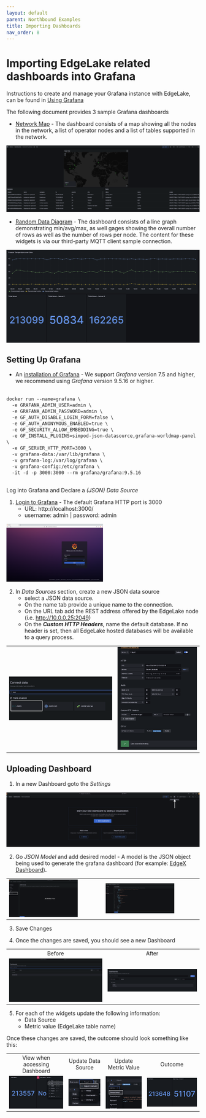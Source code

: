 ```yaml
---
layout: default
parent: Northbound Examples
title: Importing Dashboards
nav_order: 8
---
```

# Importing EdgeLake related dashboards into Grafana

Instructions to create and manage your Grafana instance with EdgeLake, can be found in [Using Grafana](Grafana.md) 


The following document provides 3 sample Grafana dashboards
* [Network Map](jsons/network_summary.json) - The dashboard consists of a map showing all the nodes 
in the network, a list of operator nodes and a list of  tables supported in the network.

![grafana_network_map.png](../../imgs/grafana_network_map.png)

  
* [Random Data Diagram](jsons/rand_data_dashboard.json) - The dashboard consists of a line graph demonstrating min/avg/max, as well gages showing 
the overall number of rows as well as the number of rows per node. The content for these widgets is via our third-party
MQTT client sample connection.  

![grafana_edgex_dashboard.png](../../imgs/grafana_edgex_dashboard.png)

## Setting Up Grafana

* An [installation of Grafana](https://grafana.com/docs/grafana/latest/setup-grafana/installation/) - We support _Grafana_ version 7.5 and higher, we recommend using _Grafana_ version 9.5.16 or higher. 
<pre>
   <code>
docker run --name=grafana \
  -e GRAFANA_ADMIN_USER=admin \
  -e GRAFANA_ADMIN_PASSWORD=admin \
  -e GF_AUTH_DISABLE_LOGIN_FORM=false \
  -e GF_AUTH_ANONYMOUS_ENABLED=true \
  -e GF_SECURITY_ALLOW_EMBEDDING=true \
  -e GF_INSTALL_PLUGINS=simpod-json-datasource,grafana-worldmap-panel \
  -e GF_SERVER_HTTP_PORT=3000 \
  -v grafana-data:/var/lib/grafana \
  -v grafana-log:/var/log/grafana \
  -v grafana-config:/etc/grafana \
  -it -d -p 3000:3000 --rm grafana/grafana:9.5.16
   </code>
</pre>

Log into Grafana and Declare a _(JSON) Data Source_

1. [Login to Grafana](https://grafana.com/docs/grafana/latest/getting-started/getting-started/) - The default Grafana HTTP port is 3000  
   * URL: http://localhost:3000/ 
   * username: admin | password: admin

<img src="../../imgs/grafana_login.png" alt="Grafana page" width="50%" height="50%" />

2. In _Data Sources_ section, create a new JSON data source
   * select a JSON data source.
   * On the name tab provide a unique name to the connection.
   * On the URL tab add the REST address offered by the EdgeLake node (i.e. http://10.0.0.25:2049)
   * On the ***Custom HTTP Headers***, name the default database. If no header is set, then all EdgeLake hosted databases will be available to a query process.

<table>
  <tr>
    <td><img src="../../imgs/grafana_datasource_connector.png" alt="Data Source Option" /></td>
    <td><img src="../../imgs/grafana_datasource_configuration.png" alt="Data Source Config" /></td>
  </tr>
</table>



## Uploading Dashboard

1. In a new Dashboard goto the _Settings_  
<img src="../../imgs/grafana_base_dashboard.png" alt="Empty Dashboard" />


2. Go _JSON Model_ and add desired model - A model is the JSON object being used to generate the grafana dashboard (for example: [EdgeX Dashboard](jsons/rand_data_dashboard.json)).

<table>
  <tr>
    <td><img src="../../imgs/grafana_json_model_empty.png" alt="Empty JSON Model" width="75%" height="75%" /></td>
    <td><img src="../../imgs/grafana_json_model.png" alt="JSON Model" width="75%" height="75%" /></td>
  </tr>
</table>

3. Save Changes


4. Once the changes are saved, you should see a new Dashboard 

<table>
  <tr>
    <td align="center">Before</td>
    <td align="center">After</td>
  </tr>
  <tr>
    <td><img src="../../imgs/grafana_no_dashboard.png" alt="No Dashboards" /></td>
    <td><img src="../../imgs/grafana_new_dashboard.png" alt="New Dashboard" /></td>
  </tr>
</table>

5. For each of the widgets update the following information:
   * Data Source 
   * Metric value (EdgeLake table name)

Once these changes are saved, the outcome should look something like this:

<table>
  <tr>
    <td align="center">View when accessing Dashboard</td>
    <td align="center">Update Data Source</td>
    <td align="center">Update Metric Value</td>
    <td align="center">Outcome</td>
  </tr>
  <tr>
    <td><img src="../../imgs/grafana_edit_button.png" alt="Edit Widget" /></td>
    <td><img src="../../imgs/grafana_update_datasource.png" alt="Update Data Source" /></td>
    <td><img src="../../imgs/grafana_update_table.png" alt="Update Metric Value" /></td>
    <td><img src="../../imgs/grafana_outcome.png" alt="Outcome" /></td>
  </tr>
</table>
